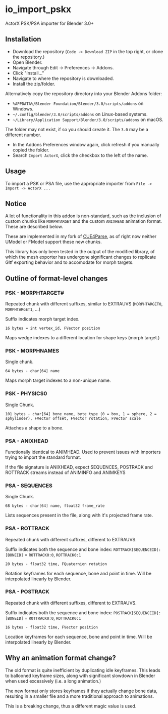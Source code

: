 # io_import_pskx

ActorX PSK/PSA importer for Blender 3.0+

## Installation

- Download the repository (`Code -> Download ZIP` in the top right, or clone the repository.)
- Open Blender.
- Navigate through Edit -> Preferences -> Addons.
- Click "Install..."
- Navigate to where the repository is downloaded.
- Install the zip/folder.

Alternatively copy the repository directory into your Blender Addons folder:

- `%APPDATA%/Blender Foundation/Blender/3.0/scripts/addons` on Windows.
- `~/.config/blender/3.0/scripts/addons` on Linux-based systems.
- `~/Library/Application Support/Blender/3.0/scripts/addons` on macOS.

The folder may not exist, if so you should create it. The `3.0` may be a different number. 

- In the Addons Preferences window again, click refresh if you manually copied the folder.
- Search `Import ActorX`, click the checkbox to the left of the name.

## Usage

To import a PSK or PSA file, use the appropriate importer from `File -> Import -> ActorX ...`

## Notice

A lot of functionality in this addon is non-standard, such as the inclusion of custom chunks like `MORPHTARGET` and the custom `ANIXHEAD` animation format. These are described below.

These are implemented in my fork of [CUE4Parse](https://github.colm/yretenai/CUE4Parse), as of right now neither UModel or FModel support these new chunks.

This library has only been tested in the output of the modified library, of which the mesh exporter has undergone significant changes to replicate Gltf exporting behavior and to accomodate for morph targets.

## Outline of format-level changes

### PSK - MORPHTARGET#

Repeated chunk with different suffixes, similar to EXTRAUVS (`MORPHTARGET0`, `MORPHTARGET1`, ...)

Suffix indicates morph target index.

`16 bytes = int vertex_id, FVector position`

Maps wedge indexes to a different location for shape keys (morph target.)

### PSK - MORPHNAMES

Single chunk.

`64 bytes - char[64] name`

Maps morph target indexes to a non-unique name.

### PSK - PHYSICS0

Single Chunk.

`101 bytes - char[64] bone_name, byte type (0 = box, 1 = sphere, 2 = sphylinder), FVector offset, FVector rotation, FVector scale`

Attaches a shape to a bone.

### PSA - ANIXHEAD

Functionally identical to ANIMHEAD. Used to prevent issues with importers trying to import the standard format.

If the file signature is ANIXHEAD, expect SEQUENCES, POSTRACK and ROTTRACK streams instead of ANIMINFO and ANIMKEYS

### PSA - SEQUENCES

Single Chunk.

`68 bytes - char[64] name, float32 frame_rate`

Lists sequences present in the file, along with it's projected frame rate.

### PSA - ROTTRACK

Repeated chunk with different suffixes, different to EXTRAUVS.

Suffix indicates both the sequence and bone index: `ROTTRACK[SEQUENCEID]:[BONEID]` = `ROTTRACK0:0`, `ROTTRACK0:1`

`20 bytes - float32 time, FQuaternion rotation`

Rotation keyframes for each sequence, bone and point in time. Will be interpolated linearly by Blender.

### PSA - POSTRACK

Repeated chunk with different suffixes, different to EXTRAUVS.

Suffix indicates both the sequence and bone index: `POSTRACK[SEQUENCEID]:[BONEID]` = `ROTTRACK0:0`, `ROTTRACK0:1`

`16 bytes - float32 time, FVector position`

Location keyframes for each sequence, bone and point in time. Will be interpolated linearly by Blender.

## Why an animation format change?

The old format is quite inefficient by duplicating idle keyframes. 
This leads to ballooned keyframe sizes, along with significant slowdown in Blender when used excessively (i.e. a long animation.)

The new format only stores keyframes if they actually change bone data, resulting in a smaller file and a more traditional approach to animations.

This is a breaking change, thus a different magic value is used.
